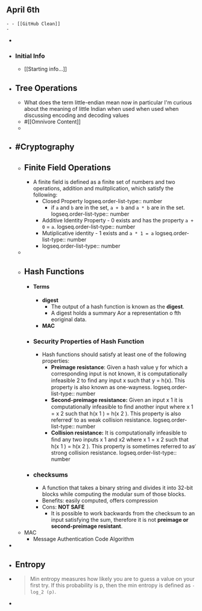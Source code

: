 ## April 6th
	- - [[GitHub Clean]]
	-
-
- ### Initial Info
	- [[Starting info...]]
- ## Tree Operations
	- What does the term little-endian mean now in particular I'm curious about the meaning of little Indian when used when used when discussing encoding and decoding values
	- #[[Omnivore Content]]
	-
- ## #Cryptography
	- ## Finite Field Operations
		- A finite field is defined as a finite set of numbers and two operations, addition and mulitplication, which satisfy the following:
			- Closed Property 
			  logseq.order-list-type:: number
				- if `a` and `b` are in the set, `a + b` and `a * b` are in the set.
				  logseq.order-list-type:: number
			- Additive Identity Property - 0 exists and has the property `a + 0` = `a`.
			  logseq.order-list-type:: number
			- Mutiplicative identity - 1 exists and `a * 1 = a`
			  logseq.order-list-type:: number
			- logseq.order-list-type:: number
	-
	- ## Hash Functions
		- #### Terms
			- **digest**
				- The output of a hash function is known as the **digest**.
				- A digest holds a summary Aor a representation o fth eoriginal data.
			- **MAC**
		- ### Security Properties of Hash Function
			- Hash functions should satisfy at least one of the following properties:
				- **Preimage resistance**: Given a hash value y for which a corresponding input is not known, it is computationally infeasible 2 to ﬁnd any input x such that y = h(x). This property is also known as one-wayness.
				  logseq.order-list-type:: number
				- **Second-preimage resistance:** Given an input x 1 it is computationally infeasible to ﬁnd another input where x 1 = x 2 such that h(x 1 ) = h(x 2 ). This property is also referred ̸ to as weak collision resistance.
				  logseq.order-list-type:: number
				- **Collision resistance:** It is computationally infeasible to ﬁnd any two inputs x 1 and x2  where x 1 = x 2 such that h(x 1 ) = h(x 2 ). This property is sometimes referred to as ̸ strong collision resistance.
				  logseq.order-list-type:: number
		- ### checksums
			- A function that takes a binary string and divides it into 32-bit blocks while computing the modular sum of those blocks.
			- Benefits: easily computed, offers compression
			- Cons: **NOT SAFE**
				- It is possible to work backwards from the checksum to an input satisfying the sum, therefore it is not **preimage or second-preimage resistant**.
	- MAC
		- Message Authentication Code Algorithm
-
- ## Entropy
- > Min entropy measures how likely you are to guess a value on your first try. If this probability is p, then the min entropy is defined as `-log_2 (p)`.
-